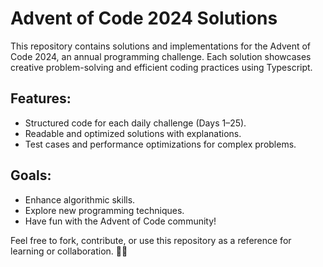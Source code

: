 # Advent of Code 2024 Solutions

This repository contains solutions and implementations for the Advent of Code 2024, an annual programming challenge. Each solution showcases creative problem-solving and efficient coding practices using Typescript.

## Features:

- Structured code for each daily challenge (Days 1–25).
- Readable and optimized solutions with explanations.
- Test cases and performance optimizations for complex problems.

## Goals:

- Enhance algorithmic skills.
- Explore new programming techniques.
- Have fun with the Advent of Code community!

Feel free to fork, contribute, or use this repository as a reference for learning or collaboration. 🎄✨
